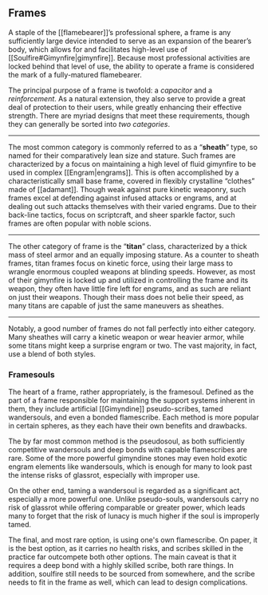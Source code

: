 ## Frames

A staple of the [[flamebearer]]’s professional sphere, a frame is any sufficiently large device intended to serve as an expansion of the bearer’s body, which allows for and facilitates high-level use of [[Soulfire#Gimynfire|gimynfire]]. Because most professional activities are locked behind that level of use, the ability to operate a frame is considered the mark of a fully-matured flamebearer.  
  
The principal purpose of a frame is twofold: a *capacitor* and a *reinforcement*. As a natural extension, they also serve to provide a great deal of protection to their users, while greatly enhancing their effective strength. There are myriad designs that meet these requirements, though they can generally be sorted into *two categories*.  

---
  
The most common category is commonly referred to as a “**sheath**” type, so named for their comparatively lean size and stature. Such frames are characterized by a focus on maintaining a high level of fluid gimynfire to be used in complex [[Engram|engrams]]. This is often accomplished by a characteristically small base frame, covered in flexibly crystalline “clothes” made of [[adamant]]. Though weak against pure kinetic weaponry, such frames excel at defending against infused attacks or engrams, and at dealing out such attacks themselves with their varied engrams. Due to their back-line tactics, focus on scriptcraft, and sheer sparkle factor, such frames are often popular with noble scions. 

---

The other category of frame is the “**titan**” class, characterized by a thick mass of steel armor and an equally imposing stature. As a counter to sheath frames, titan frames focus on kinetic force, using their large mass to wrangle enormous coupled weapons at blinding speeds. However, as most of their gimynfire is locked up and utilized in controlling the frame and its weapon, they often have little fire left for engrams, and as such are reliant on just their weapons. Though their mass does not belie their speed, as many titans are capable of just the same maneuvers as sheathes.  

---

Notably, a good number of frames do not fall perfectly into either category. Many sheathes will carry a kinetic weapon or wear heavier armor, while some titans might keep a surprise engram or two. The vast majority, in fact, use a blend of both styles.

### Framesouls

The heart of a frame, rather appropriately, is the framesoul. Defined as the part of a frame responsible for maintaining the support systems inherent in them, they include artificial [[Gimyndine]] pseudo-scribes, tamed wandersouls, and even a bonded flamescribe. Each method is more popular in certain spheres, as they each have their own benefits and drawbacks.  

The by far most common method is the pseudosoul, as both sufficiently competitive wandersouls and deep bonds with capable flamescribes are rare. Some of the more powerful gimyndine stones may even hold exotic engram elements like wandersouls, which is enough for many to look past the intense risks of glassrot, especially with improper use.  

On the other end, taming a wandersoul is regarded as a significant act, especially a more powerful one. Unlike pseudo-souls, wandersouls carry no risk of glassrot while offering comparable or greater power, which leads many to forget that the risk of lunacy is much higher if the soul is improperly tamed.  

The final, and most rare option, is using one's own flamescribe. On paper, it is the best option, as it carries no health risks, and scribes skilled in the practice far outcompete both other options. The main caveat is that it requires a deep bond with a highly skilled scribe, both rare things.  In addition, soulfire still needs to be sourced from somewhere, and the scribe needs to fit in the frame as well, which can lead to design complications.
